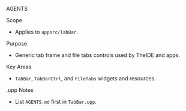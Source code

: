 AGENTS

Scope
- Applies to `uppsrc/TabBar`.

Purpose
- Generic tab frame and file tabs controls used by TheIDE and apps.

Key Areas
- `TabBar`, `TabBarCtrl`, and `FileTabs` widgets and resources.

.upp Notes
- List `AGENTS.md` first in `TabBar.upp`.

